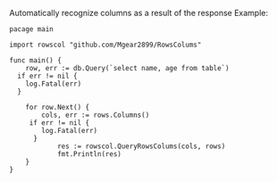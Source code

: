 Automatically recognize columns as a result of the response
Example:
```
pacage main

import rowscol "github.com/Mgear2899/RowsColums"

func main() {
	row, err := db.Query(`select name, age from table`)
  if err != nil {
    log.Fatal(err)
  }

	for row.Next() {
		cols, err := rows.Columns()
     if err != nil {
        log.Fatal(err)
      }
			res := rowscol.QueryRowsColums(cols, rows)
			fmt.Println(res)
	}
}
```
